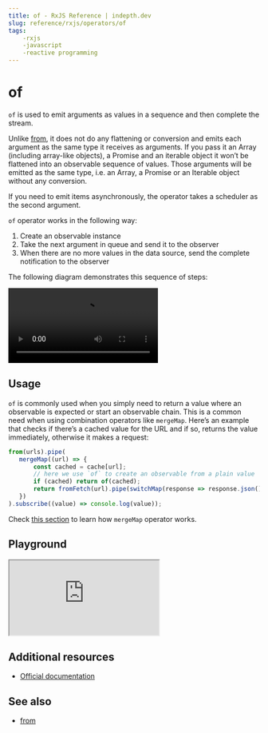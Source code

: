 ```yaml
---
title: of - RxJS Reference | indepth.dev
slug: reference/rxjs/operators/of
tags:
    -rxjs 
    -javascript 
    -reactive programming
---
```


# of

`of` is used to emit arguments as values in a sequence and then complete the stream. 

Unlike [from](https://indepth.dev/reference/rxjs/operators/from), it does not do any flattening or conversion and emits each argument as the same type it receives as arguments. If you pass it an Array (including array-like objects), a Promise and an iterable object it won’t be flattened into an observable sequence of values. Those arguments will be emitted as the same type, i.e. an Array, a Promise or an Iterable object without any conversion.

If you need to emit items asynchronously, the operator takes a scheduler as the second argument.

`of` operator works in the following way:

1. Create an observable instance
2. Take the next argument in queue and send it to the observer
3. When there are no more values in the data source, send the complete notification to the observer

The following diagram demonstrates this sequence of steps:

<video>
    <source src="https://images.indepth.dev/references/rxjs/operators/of.mp4" type="video/mp4">
</video>

## Usage
`of` is commonly used when you simply need to return a value where an observable is expected or start an observable chain. This is a common need when using combination operators like `mergeMap`. Here’s an example that checks if there’s a cached value for the URL and if so, returns the value immediately, otherwise it makes a request:

```javascript
from(urls).pipe(
   mergeMap((url) => {
       const cached = cache[url];
       // here we use `of` to create an observable from a plain value
       if (cached) return of(cached);
       return fromFetch(url).pipe(switchMap(response => response.json()));
   })
).subscribe((value) => console.log(value));
```

Check [this section](https://indepth.dev/reference/rxjs/operators/merge-map) to learn how `mergeMap` operator works.

## Playground

<iframe src="https://stackblitz.com/edit/indepth-rxjs-of?embed=1&file=index.ts"></iframe>

## Additional resources

- [Official documentation](https://rxjs.dev/api/operators/of)

## See also

- [from](https://indepth.dev/reference/rxjs/operators/from)
